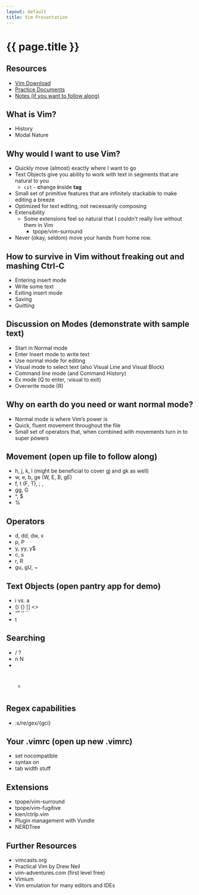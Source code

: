 ```yaml
---
layout: default
title: Vim Presentation
---
```



{{ page.title }}
================

Resources
---------
* [Vim Download](http://www.vim.org/download.php)
* [Practice Documents](http://github.com/emandres/vim-presentation)
* [Notes (if you want to follow along)](/2014/03/15/vim-presentation.html)

What is Vim?
------------
* History
* Modal Nature

Why would I want to use Vim?
----------------------------
* Quickly move (almost) exactly where I want to go
* Text Objects give you ability to work with text in segments that are natural to you
  * `cit` - **c**hange **i**nside **tag**
* Small set of primitive features that are infinitely stackable to make editing a breeze
* Optimized for text editing, not necessarily composing
* Extensibility
  * Some extensions feel so natural that I couldn't really live without them in Vim
    * tpope/vim-surround
* Never (okay, seldom) move your hands from home row.

How to survive in Vim without freaking out and mashing Ctrl-C
-------------------------------------------------------------
* Entering insert mode
* Write some text
* Exiting insert mode
* Saving
* Quitting

Discussion on Modes (demonstrate with sample text)
--------------------------------------------------
* Start in Normal mode
* Enter Insert mode to write text
* Use normal mode for editing
* Visual mode to select text (also Visual Line and Visual Block)
* Command line mode (and Command History)
* Ex mode (Q to enter, :visual to exit)
* Overwrite mode (R) 

Why on earth do you need or want normal mode?
----------------------------------------------
* Normal mode is where Vim’s power is
* Quick, fluent movement throughout the file
* Small set of operators that, when combined with movements turn in to super powers

Movement (open up file to follow along)
---------------------------------------
* h, j, k, l (might be beneficial to cover gj and gk as well)
* w, e, b, ge (W, E, B, gE)
* f, t (F, T), ; ,
* gg, G
* ^, $
* %

Operators
---------
* d, dd, dw, x
* p, P
* y, yy, y$
* c, s
* r, R
* gu, gU, ~

Text Objects (open pantry app for demo)
---------------------------------------
* i vs. a
* () {} [] <>
* “” ‘’ ``
* t

Searching
---------
* / ?
* n N
* * #

Regex capabilities
------------------
* :s/re/gex/{gci}

Your .vimrc (open up new .vimrc)
--------------------------------
* set nocompatible
* syntax on
* tab width stuff

Extensions
----------
* tpope/vim-surround
* tpope/vim-fugitive
* kien/ctrlp.vim
* Plugin management with Vundle
* NERDTree

Further Resources
-----------------
* vimcasts.org
* Practical Vim by Drew Neil
* vim-adventures.com (first level free)
* Vimium
* Vim emulation for many editors and IDEs


